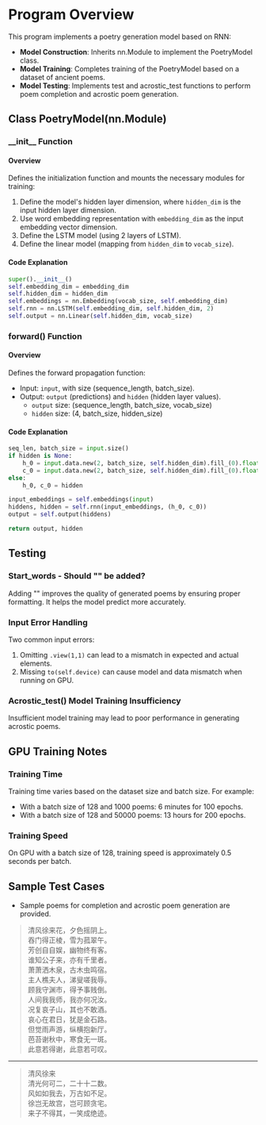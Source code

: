 # Program Overview
This program implements a poetry generation model based on RNN:
- **Model Construction**: Inherits nn.Module to implement the PoetryModel class.
- **Model Training**: Completes training of the PoetryModel based on a dataset of ancient poems.
- **Model Testing**: Implements test and acrostic_test functions to perform poem completion and acrostic poem generation.

## Class PoetryModel(nn.Module)
### \_\_init\_\_ Function
#### Overview
Defines the initialization function and mounts the necessary modules for training:
1. Define the model's hidden layer dimension, where `hidden_dim` is the input hidden layer dimension.
2. Use word embedding representation with `embedding_dim` as the input embedding vector dimension.
3. Define the LSTM model (using 2 layers of LSTM).
4. Define the linear model (mapping from `hidden_dim` to `vocab_size`).

#### Code Explanation
```python
super().__init__()
self.embedding_dim = embedding_dim
self.hidden_dim = hidden_dim
self.embeddings = nn.Embedding(vocab_size, self.embedding_dim)
self.rnn = nn.LSTM(self.embedding_dim, self.hidden_dim, 2)
self.output = nn.Linear(self.hidden_dim, vocab_size)
```

### forward() Function
#### Overview
Defines the forward propagation function:
- Input: `input`, with size (sequence_length, batch_size).
- Output: `output` (predictions) and `hidden` (hidden layer values).
  - `output` size: (sequence_length, batch_size, vocab_size)
  - `hidden` size: (4, batch_size, hidden_size)

#### Code Explanation
```python
seq_len, batch_size = input.size()
if hidden is None:
    h_0 = input.data.new(2, batch_size, self.hidden_dim).fill_(0).float()
    c_0 = input.data.new(2, batch_size, self.hidden_dim).fill_(0).float()
else:
    h_0, c_0 = hidden

input_embeddings = self.embeddings(input)
hiddens, hidden = self.rnn(input_embeddings, (h_0, c_0))
output = self.output(hiddens)

return output, hidden
```

## Testing
### Start_words - Should "<START>" be added?
Adding "<START>" improves the quality of generated poems by ensuring proper formatting. It helps the model predict more accurately.

### Input Error Handling
Two common input errors:
1. Omitting `.view(1,1)` can lead to a mismatch in expected and actual elements.
2. Missing `to(self.device)` can cause model and data mismatch when running on GPU.

### Acrostic_test() Model Training Insufficiency
Insufficient model training may lead to poor performance in generating acrostic poems.

## GPU Training Notes
### Training Time
Training time varies based on the dataset size and batch size. For example:
- With a batch size of 128 and 1000 poems: 6 minutes for 100 epochs.
- With a batch size of 128 and 50000 poems: 13 hours for 200 epochs.

### Training Speed
On GPU with a batch size of 128, training speed is approximately 0.5 seconds per batch.

## Sample Test Cases
- Sample poems for completion and acrostic poem generation are provided.
> 清风徐来花，夕色摇阴上。<br>
> 吞门得正棱，雪为菰翠午。<br>
> 芳创自自娱，幽物终有客。<br>
> 谁知公子来，亦有千里者。<br>
> 萧萧洒木泉，古木虫鸣宿。<br>
> 主人樵夫人，涕叟嗟我辱。<br>
> 顾我守渊市，得予事贱倒。<br>
> 人间我我师，我亦何况汝。<br>
> 况复哀子山，其也不敢酒。<br>
> 哀心在君日，犹是金石路。<br>
> 但觉雨声游，纵横抱新厅。<br>
> 芭苔谢秋中，寒食无一斑。<br>
> 此意若得谢，此意若可叹。<br>
---
> 清风徐来<br>
> 清光何可二，二十十二数。<br>
> 风如如我去，万古如不足。<br>
> 徐岂无故宫，岂可顾贪宅。<br>
> 来子不得其，一笑成绝迹。<br>

